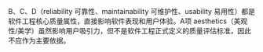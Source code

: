 B、C、D（reliability 可靠性、maintainability 可维护性、usability 易用性）都是软件工程核心质量属性，直接影响软件表现和用户体验。A项 aesthetics（美观性/美学）虽然影响用户吸引力，但不是软件工程正式定义的质量评估标准，因此不应作为主要依据。
